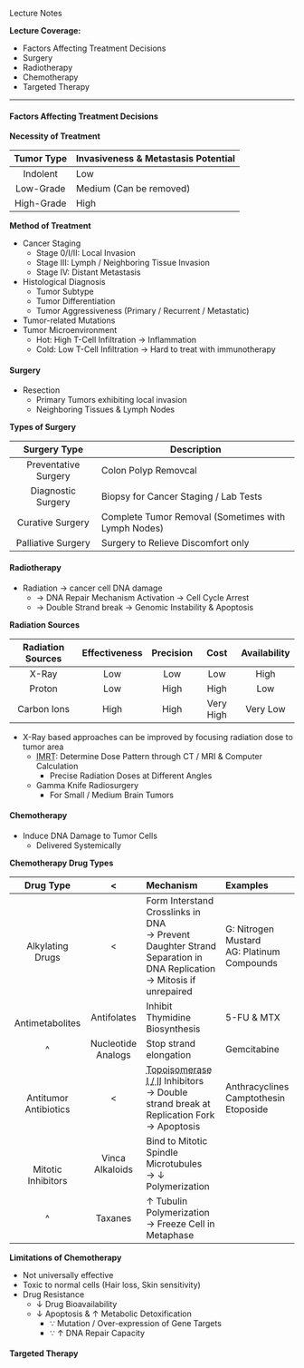 Lecture Notes

**Lecture Coverage:**
- Factors Affecting Treatment Decisions
- Surgery
- Radiotherapy
- Chemotherapy
- Targeted Therapy

---
#### **Factors Affecting Treatment Decisions**
**Necessity of Treatment**

| Tumor Type | Invasiveness & Metastasis Potential |
| :--------: | ----------------------------------- |
|  Indolent  | Low                                 |
| Low-Grade  | Medium (Can be removed)             |
| High-Grade | High                                |

**Method of Treatment**
- Cancer Staging
	- Stage 0/I/II: Local Invasion
	- Stage III: Lymph / Neighboring Tissue Invasion
	- Stage IV: Distant Metastasis
- Histological Diagnosis
	- Tumor Subtype
	- Tumor Differentiation
	- Tumor Aggressiveness (Primary / Recurrent / Metastatic)
- Tumor-related Mutations
- Tumor Microenvironment
	- Hot: High T-Cell Infiltration → Inflammation
	- Cold: Low T-Cell Infiltration → Hard to treat with immunotherapy


#### **Surgery**
- Resection
	- Primary Tumors exhibiting local invasion
	- Neighboring Tissues & Lymph Nodes

**Types of Surgery**

|     Surgery Type     | Description                                         |
| :------------------: | --------------------------------------------------- |
| Preventative Surgery | Colon Polyp Removcal                                |
|  Diagnostic Surgery  | Biopsy for Cancer Staging / Lab Tests               |
|   Curative Surgery   | Complete Tumor Removal (Sometimes with Lymph Nodes) |
|  Palliative Surgery  | Surgery to Relieve Discomfort only                  |


#### **Radiotherapy**
- Radiation → cancer cell DNA damage
	- → DNA Repair Mechanism Activation → Cell Cycle Arrest
	- → Double Strand break → Genomic Instability & Apoptosis

**Radiation Sources**

| Radiation Sources | Effectiveness | Precision |   Cost    | Availability |
| :---------------: | :-----------: | :-------: | :-------: | :----------: |
|       X-Ray       |      Low      |    Low    |    Low    |     High     |
|      Proton       |      Low      |   High    |   High    |     Low      |
|    Carbon Ions    |     High      |   High    | Very High |   Very Low   |
- X-Ray based approaches can be improved by focusing radiation dose to tumor area
	- <abbr Title="Intensity-Modulated Radiation Therapy">IMRT</abbr>: Determine Dose Pattern through CT / MRI & Computer Calculation
		- Precise Radiation Doses at Different Angles
	- Gamma Knife Radiosurgery
		- For Small / Medium Brain Tumors


#### **Chemotherapy**
- Induce DNA Damage to Tumor Cells
	- Delivered Systemically

**Chemotherapy Drug Types**

|         Drug Type          |         <          | Mechanism                                                                                                                                      | Examples                                      |
| :------------------------: | :----------------: | :--------------------------------------------------------------------------------------------------------------------------------------------- | :-------------------------------------------- |
|    <br>Alkylating Drugs    |         <          | Form Interstand Crosslinks in DNA <br>→ Prevent Daughter Strand Separation in DNA Replication<br>→ Mitosis if unrepaired                       | G: Nitrogen Mustard<br>AG: Platinum Compounds |
|    <br>Antimetabolites     |    Antifolates     | Inhibit Thymidine Biosynthesis                                                                                                                 | 5-FU & MTX                                    |
|             ^              | Nucleotide Analogs | Stop strand elongation                                                                                                                         | Gemcitabine                                   |
| <br>Antitumor Antibiotics  |         <          | <abbr Title="Responsible for DNA Unwinding">Topoisomerase I / II</abbr> Inhibitors<br>→ Double strand break at Replication Fork<br>→ Apoptosis | Anthracyclines<br>Camptothesin<br>Etoposide   |
| <br><br>Mitotic Inhibitors |  Vinca Alkaloids   | Bind to Mitotic Spindle Microtubules<br>→ ↓ Polymerization                                                                                     |                                               |
|             ^              |      Taxanes       | ↑ Tubulin Polymerization<br>→ Freeze Cell in Metaphase                                                                                         |                                               |

**Limitations of Chemotherapy**
- Not universally effective
- Toxic to normal cells (Hair loss, Skin sensitivity)
- Drug Resistance
	- ↓ Drug Bioavailability
	- ↓ Apoptosis & ↑ Metabolic Detoxification
		- ∵ Mutation / Over-expression of Gene Targets
		- ∵ ↑ DNA Repair Capacity


#### **Targeted Therapy**
